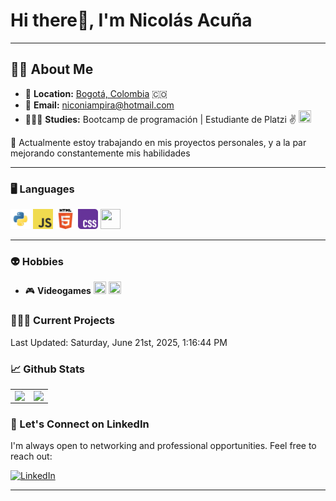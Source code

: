 # **Hi there👋, I'm Nicolás Acuña**

---

## **🧑‍💻 About Me**

- 📍 **Location:** <a href="https://www.google.com/maps/search/bogot%C3%A1/@4.6486259,-74.2478946,11z" target="_blank">Bogotá, Colombia</a> 🇨🇴
- 📧 **Email:** [niconiampira@hotmail.com](mailto:niconiampira@hotmail.com)
- 👨🏼‍🎓 **Studies:** Bootcamp de programación | Estudiante de Platzi ✌️ <img height="20" width="20" src="https://cdn.jsdelivr.net/npm/simple-icons@v15/icons/platzi.svg" />

🔭 Actualmente estoy trabajando en mis proyectos personales, y a la par mejorando constantemente mis habilidades

---

### 🖥️ **Languages**

<img height="32" width="32" src="https://raw.githubusercontent.com/github/explore/refs/heads/main/topics/python/python.png" />
<img height="32" width="32" src="https://raw.githubusercontent.com/github/explore/refs/heads/main/topics/javascript/javascript.png" />
<img height="32" width="32" src="https://raw.githubusercontent.com/github/explore/refs/heads/main/topics/html/html.png" />
<img height="32" width="32" src="https://raw.githubusercontent.com/github/explore/refs/heads/main/topics/css/css.png" />
<img height="32" width="32" src="https://cdn.jsdelivr.net/npm/simple-icons@v15/icons/markdown.svg" />


---

### 👽 **Hobbies**

- 🎮 **Videogames** <img height="20" width="20" src="https://cdn.jsdelivr.net/npm/simple-icons@v15/icons/playstation.svg" /> <img height="20" width="20" src="https://cdn.jsdelivr.net/npm/simple-icons@v15/icons/steam.svg" />
  

### 👷🏻‍♂️ **Current Projects**

<!--RECENT_ACTIVITY:start-->
<!--RECENT_ACTIVITY:end-->
<!--RECENT_ACTIVITY:last_update-->
Last Updated: Saturday, June 21st, 2025, 1:16:44 PM
<!--RECENT_ACTIVITY:last_update_end-->

### 📈 **Github Stats**

<table><tr><td valign="top" width="50%">

<img src="https://github-readme-stats.vercel.app/api?username=NikosophosCode&show_icons=true&count_private=true&hide_border=true" align="left" style="width: 97%" />

</td><td valign="top" width="50%">

<img src="https://github-readme-stats.vercel.app/api/top-langs/?username=NikosophosCode&hide_border=true&layout=compact" align="left" style="width: 97%" />

</td></tr></table>  

### 📇 Let's Connect on LinkedIn

I'm always open to networking and professional opportunities. Feel free to reach out:

[![LinkedIn](https://img.shields.io/badge/LinkedIn-0077B5?style=for-the-badge&logo=linkedin&logoColor=white)](https://www.linkedin.com/in/jason-nicolas-arias-gomez-50127b248/)

---
